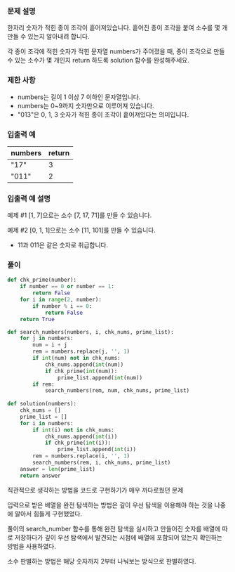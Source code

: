 ### 문제 설명

한자리 숫자가 적힌 종이 조각이 흩어져있습니다. 흩어진 종이 조각을 붙여 소수를 몇 개 만들 수 있는지 알아내려 합니다.

각 종이 조각에 적힌 숫자가 적힌 문자열 numbers가 주어졌을 때, 종이 조각으로 만들 수 있는 소수가 몇 개인지 return 하도록 solution 함수를 완성해주세요.



### 제한 사항

- numbers는 길이 1 이상 7 이하인 문자열입니다.
- numbers는 0~9까지 숫자만으로 이루어져 있습니다.
- "013"은 0, 1, 3 숫자가 적힌 종이 조각이 흩어져있다는 의미입니다.



### 입출력 예

| numbers | return |
| ------- | ------ |
| "17"    | 3      |
| "011"   | 2      |



### 입출력 예 설명

예제 #1
[1, 7]으로는 소수 [7, 17, 71]를 만들 수 있습니다.

예제 #2
[0, 1, 1]으로는 소수 [11, 101]를 만들 수 있습니다.

- 11과 011은 같은 숫자로 취급합니다.



### 풀이

```python
def chk_prime(number):
    if number == 0 or number == 1:
        return False
    for i in range(2, number):
        if number % i == 0:
            return False
    return True

def search_numbers(numbers, i, chk_nums, prime_list):
    for j in numbers:
        num = i + j
        rem = numbers.replace(j, '', 1)
        if int(num) not in chk_nums:
            chk_nums.append(int(num))
            if chk_prime(int(num)):
                prime_list.append(int(num))
        if rem:
            search_numbers(rem, num, chk_nums, prime_list)
            
def solution(numbers):
    chk_nums = []
    prime_list = []
    for i in numbers:
        if int(i) not in chk_nums:
            chk_nums.append(int(i))
            if chk_prime(int(i)):
                prime_list.append(int(i))
        rem = numbers.replace(i, '', 1)
        search_numbers(rem, i, chk_nums, prime_list)
    answer = len(prime_list)
    return answer
```

직관적으로 생각하는 방법을 코드로 구현하기가 매우 까다로웠던 문제

입력으로 받은 배열을 완전 탐색하는 방법은 깊이 우선 탐색을 이용해야 하는 것을 나중에 알아서 힘들게 구현했었다.

풀이의 search_number 함수를 통해 완전 탐색을 실시하고 만들어진 숫자를 배열에 따로 저장하다가 깊이 우선 탐색에서 발견되는 시점에 배열에 포함되어 있는지 확인하는 방법을 사용하였다.

소수 판별하는 방법은 해당 숫자까지 2부터 나눠보는 방식으로 판별하였다.
